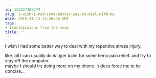 ```yaml
---
id: 133027489274
slug: i-wish-i-had-some-better-way-to-deal-with-my
date: 2015-11-11 22:26:48 GMT
tags:
- transmissions from the void
title: ''
---
```

I wish I had some better way to deal with my repetitive stress injury. 

like. all I can usually do is tiger balm for some temp pain relief. and try to stay off the computer.  
maybe I should try doing more on my phone. it does force me to be concise...